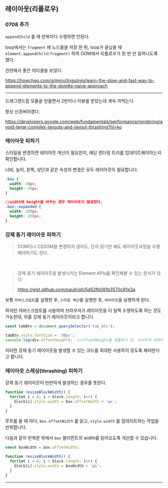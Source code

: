 ## 레이아웃(리플로우)

### 0708 추가

 `appendChild` 를 매 반복마다 수행하면 안된다.

loop에서는 `fragment` 에 노드들을 저장 한 뒤, loop가 끝났을 때 `element.appendChild(fragment)` 하여 DOM에서 리플로우가 한 번 만 일어나도록 했다.

관련해서 좋은 아티클을 보았다.

https://howchoo.com/g/mmu0nguznjg/learn-the-slow-and-fast-way-to-append-elements-to-the-dom#a-naive-approach

---



드래그앤드랍 모듈을 만들면서 2번이나 리뷰를 받았는데 계속 까먹는다.

항상 신경써야겠다.

https://developers.google.com/web/fundamentals/performance/rendering/avoid-large-complex-layouts-and-layout-thrashing?hl=ko

### 레이아웃 피하기

스타일을 변경하면 레이아웃 계산이 필요한지, 해당 렌더링 트리를 업데이트해야하는지 확인합니다.

너비, 높이, 왼쪽, 상단과 같은 속성의 변경은 모두 레이아웃이 필요합니다.

```css
.box {
  width: 30px;
  height: 30px;
}

//width와 height을 바꾸는 경우 레이아웃이 발생한다.
.box--expanded {
  width: 200px;
  height: 200px;
}
```

### 강제 동기 레이아웃 피하기

> DOM이나 CSSOM을 변경하지 않아도, 단지 읽기만 해도 레이아웃과정을 수행해야하기도 한다.

<br>

> 강제 동기 레이아웃을 발생시키는 Element APIs를 확인해볼 수 있는 문서가 있다.
>
> https://gist.github.com/paulirish/5d52fb081b3570c81e3a

보통 `자바스크립트`를 실행한 후, `스타일 계산`을 실행한 후, `레이아웃`을 실행하게 된다.

하지만 자바스크립트를 사용하여 브라우저가 레이아웃을 더 일찍 수행하도록 하는 것도 가능한데, 이를 강제 동기 레이아웃이라고 합니다.

```javascript
const tabBtn = document.querySelector('tab_btn');

tabBtn.style.fontSize = '30px';
console.log(div.offsetHeight);	//offsetHeight을 호출하기 전, 브라우저 내부에서 동기 레이아웃이 발생합니다.
```

이러한 강제 동기 레이아웃을 발생할 수 있는 코드를 최대한 사용하지 않도록 해야한다고 합니다.

### 레이아웃 스레싱(thrashing) 피하기

강제 동기 레이아웃이 빈번하게 발생하는 경우를 뜻한다.

```javascript
function resizeBlockWidth() {
  for(let i = 0; i < block.length; i++) {
    block[i].style.width = box.offsetWidth + 'px';
  }
}
```

루프를 돌 때 마다, `box.offsetWidth` 를 읽고, `style.width` 를 업데이트하는 작업을 반복합니다.

다음과 같이 반복문 밖에서 `box` 엘리먼트의 width를 읽어오도록 개선할 수 있습니다.

```javascript
const boxWidth = box.offsetWidth;

function resizeBlockWidth() {
  for(let i = 0; i < block.length; i++) {
    block[i].style.width = boxWidth + 'px';
  }
}
```



---

